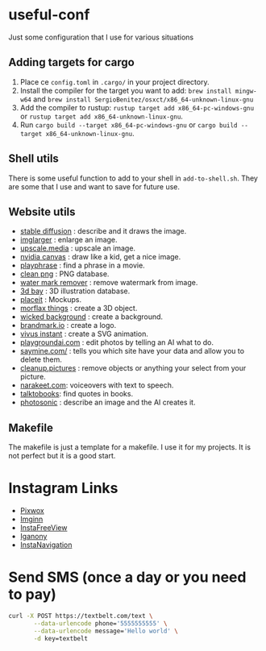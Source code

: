 # useful-conf
Just some configuration that I use for various situations

## Adding targets for cargo
1. Place ce `config.toml` in `.cargo/` in your project directory.
2. Install the compiler for the target you want to add: `brew install mingw-w64` and `brew install SergioBenitez/osxct/x86_64-unknown-linux-gnu`
3. Add the compiler to rustup: `rustup target add x86_64-pc-windows-gnu` or `rustup target add x86_64-unknown-linux-gnu`.
4. Run `cargo build --target x86_64-pc-windows-gnu` or `cargo build --target x86_64-unknown-linux-gnu`.

## Shell utils
There is some useful function to add to your shell in `add-to-shell.sh`. They are some that I use and want to save for future use.

## Website utils
- [stable diffusion](https://stablediffusionweb.com) : describe and it draws the image.
- [imglarger](https://imglarger.com) : enlarge an image.
- [upscale.media](https://www.upscale.media) : upscale an image.
- [nvidia canvas](https://www.nvidia.com/fr-fr/studio/canvas/) : draw like a kid, get a nice image.
- [playphrase](https://www.playphrase.me/#/search) : find a phrase in a movie.
- [clean png](https://www.cleanpng.com) : PNG database.
- [water mark remover](https://www.watermarkremover.io/fr) : remove watermark from image.
- [3d bay](https://clouddevs.com/3dbay/) : 3D illustration database.
- [placeit](https://placeit.net) : Mockups.
- [morflax things](https://things.morflax.com) : create a 3D object.
- [wicked background](https://wickedbackgrounds.com) : create a background.
- [brandmark.io](https://brandmark.io) : create a logo.
- [vivus instant](https://maxwellito.github.io/vivus-instant/) : create a SVG animation.
- [playgroundai.com](https://playgroundai.com/) : edit photos by telling an AI what to do.
- [saymine.com/](https://www.saymine.com/) : tells you which site have your data and allow you to delete them.
- [cleanup.pictures](https://cleanup.pictures/) : remove objects or anything your select from your picture.
- [narakeet.com](https://www.narakeet.com/): voiceovers with text to speech.
- [talktobooks](https://books.google.com/talktobooks/): find quotes in books.
- [photosonic](https://photosonic.writesonic.com/) : describe an image and the AI creates it. 

## Makefile
The makefile is just a template for a makefile. I use it for my projects. It is not perfect but it is a good start.

# Instagram Links 
- [Pixwox](https://www.pixwox.com/profile/elonrmuskk/) 
- [Imginn](https://imginn.com/elonrmuskk/)
- [InstaFreeView](https://instafreeview.com/profile/?user=elonrmuskk)
- [Iganony](https://iganony.com/profile/elonrmuskk)
- [InstaNavigation](https://instanavigation.com/profile/elonrmuskk)


# Send SMS (once a day or you need to pay)
```bash
curl -X POST https://textbelt.com/text \
       --data-urlencode phone='5555555555' \
       --data-urlencode message='Hello world' \
       -d key=textbelt
```
